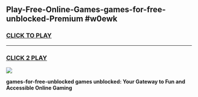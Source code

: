 
## Play-Free-Online-Games-games-for-free-unblocked-Premium #w0ewk
<h3>
<a href="https://premium.freeplayer.one?title=games-for-free-unblocked&ref=8M">CLICK TO PLAY</a></h3>
<hr>

<h3>
<a href="https://premium.freeplayer.one?title=games-for-free-unblocked&ref=8M">CLICK 2 PLAY</a>
  
</h3>

<a href="https://premium.freeplayer.one?title=games-for-free-unblocked&ref=8M"><img src="https://clearcache.store/games.png"></a>


**games-for-free-unblocked games unblocked: Your Gateway to Fun and Accessible Online Gaming**
